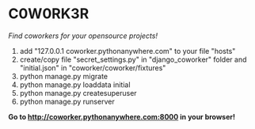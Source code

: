 # C0W0RK3R
*Find coworkers for your opensource projects!*

1. add "127.0.0.1 coworker.pythonanywhere.com" to your file "hosts"
2. create/copy  file "secret_settings.py" in "django_coworker" folder
   and "initial.json" in "coworker/coworker/fixtures"
3. python manage.py migrate
4. python manage.py loaddata initial
5. python manage.py createsuperuser
6. python manage.py runserver

**Go to http://coworker.pythonanywhere.com:8000 in your browser!**